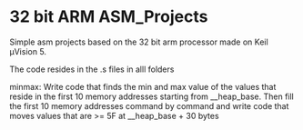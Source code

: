 # 32 bit ARM ASM_Projects

Simple asm projects based on the 32 bit arm processor made on Keil μVision 5.

The code resides in the .s files in alll folders


minmax: Write code that finds the min and max value of the values that reside in the first 10 memory addresses starting from __heap_base. Then fill the first 10 memory addresses command by command and write code that moves values that are >= 5F at __heap_base + 30 bytes
